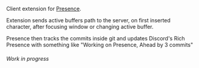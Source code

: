 [//]: #tech "Typescript, Visual Studio Code"

Client extension for [Presence](https:/github.com/volskaya/presence).

Extension sends active buffers path to the server, on first inserted character,
after focusing window or changing active buffer.

Presence then tracks the commits inside git and updates Discord's Rich Presence
with something like "Working on Presence, Ahead by 3 commits"

###### Work in progress
